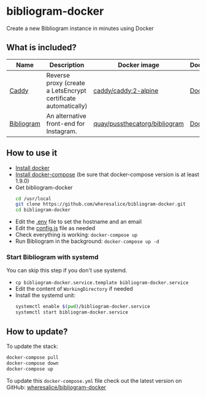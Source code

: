 # bibliogram-docker

Create a new Bibliogram instance in minutes using Docker

## What is included?

| Name | Description | Docker image | Dockerfile |
| --   | --          | --           | -- |
| [Caddy](https://github.com/caddyserver/caddy) | Reverse proxy (create a LetsEncrypt certificate automatically) | [caddy/caddy:2-alpine](https://hub.docker.com/_/caddy) | [Dockerfile](https://github.com/caddyserver/caddy-docker) |
| [Bibliogram](https://sr.ht/~cadence/bibliogram/) | An alternative front-end for Instagram. | [quay/pussthecatorg/bibliogram](https://quay.io/repository/pussthecatorg/bibliogram) | [Dockerfile](https://github.com/PussTheCat-org/docker-bibliogram-quay/blob/master/docker/Dockerfile) |

## How to use it
- [Install docker](https://docs.docker.com/install/)
- [Install docker-compose](https://docs.docker.com/compose/install/) (be sure that docker-compose version is at least 1.9.0)
- Get bibliogram-docker
  ```sh
  cd /usr/local
  git clone https://github.com/wheresalice/bibliogram-docker.git
  cd bibliogram-docker
  ```
- Edit the [.env](https://github.com/wheresalice/bibliogram-docker/blob/master/.env) file to set the hostname and an email
- Edit the [config.js](config.js) file as needed
- Check everything is working: `docker-compose up`
- Run Bibliogram in the background: `docker-compose up -d`

### Start Bibliogram with systemd

You can skip this step if you don't use systemd.

- `cp bibliogram-docker.service.template bibliogram-docker.service`
- Edit the content of `WorkingDirectory` if needed
- Install the systemd unit:
  ```sh
  systemctl enable $(pwd)/bibliogram-docker.service
  systemctl start bibliogram-docker.service
  ```

## How to update?

To update the stack:

```sh
docker-compose pull
docker-compose down
docker-compose up
```

To update this `docker-compose.yml` file check out the latest version on GitHub: [wheresalice/bibliogram-docker](https://github.com/wheresalice/bibliogram-docker)
